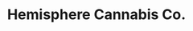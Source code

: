 ---
title: "Hemisphere Cannabis Co."
url: /toronto/hemisphere-cannabis-co-avenue-road/
shop: cannabis
---